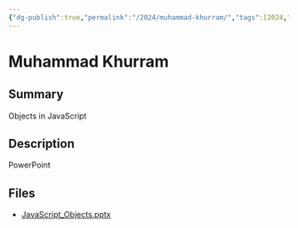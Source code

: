 ```yaml
---
{"dg-publish":true,"permalink":"/2024/muhammad-khurram/","tags":[2024,"javascript","abstraction"]}
---
```



# Muhammad Khurram

## Summary

Objects in JavaScript

## Description

PowerPoint

## Files

*   [JavaScript\_Objects.pptx](resources/Muhammad_Khurram/JavaScript_Objects.pptx)
